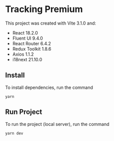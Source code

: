 # Tracking Premium

This project was created with Vite 3.1.0 and:

- React 18.2.0
- Fluent UI 9.4.0
- React Router 6.4.2
- Redux Toolkit 1.8.6
- Axios 1.1.2
- i18next 21.10.0

## Install

To install dependencies, run the command

`yarn`

## Run Project

To run the project (local server), run the command

`yarn dev`
